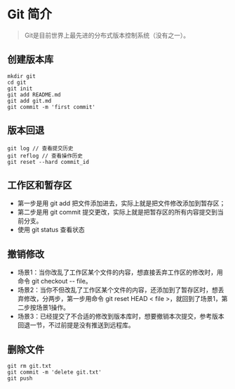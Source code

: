 # Git 简介

> Git是目前世界上最先进的分布式版本控制系统（没有之一）。

## 创建版本库

```code
mkdir git
cd git
git init
git add README.md
git add git.md
git commit -m 'first commit'
```

## 版本回退

```code
git log // 查看提交历史
git reflog // 查看操作历史
git reset --hard commit_id
```

## 工作区和暂存区

+ 第一步是用 git add 把文件添加进去，实际上就是把文件修改添加到暂存区；
+ 第二步是用 git commit 提交更改，实际上就是把暂存区的所有内容提交到当前分支。
+ 使用 git status 查看状态

## 撤销修改

+ 场景1：当你改乱了工作区某个文件的内容，想直接丢弃工作区的修改时，用命令 git checkout -- file。
+ 场景2：当你不但改乱了工作区某个文件的内容，还添加到了暂存区时，想丢弃修改，分两步，第一步用命令 git reset HEAD < file >，就回到了场景1，第二步按场景1操作。
+ 场景3：已经提交了不合适的修改到版本库时，想要撤销本次提交，参考版本回退一节，不过前提是没有推送到远程库。

## 删除文件

```code
git rm git.txt
git commit -m 'delete git.txt'
git push
```